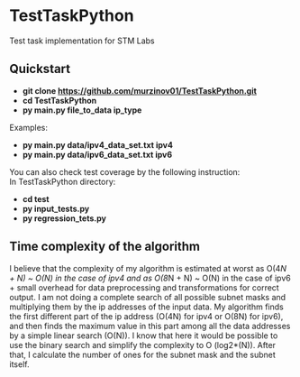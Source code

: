 # TestTaskPython
Test task implementation for STM Labs

## Quickstart
* **git clone https://github.com/murzinov01/TestTaskPython.git**
* **cd TestTaskPython**
* **py main.py file_to_data ip_type**  

Examples:
 *   **py main.py data/ipv4_data_set.txt ipv4**
 *   **py main.py data/ipv6_data_set.txt ipv6**

You can also check test coverage by the following instruction:  
In TestTaskPython directory:
* **cd test**
* **py input_tests.py**
* **py regression_tets.py**

## Time complexity of the algorithm
I believe that the complexity of my algorithm is estimated at worst as O(4*N + N) ~ O(N) in the case of ipv4 and as O(8*N + N) ~ O(N) in the case of ipv6 + small overhead for data preprocessing and transformations for correct output. I am not doing a complete search of all possible subnet masks and multiplying them by the ip addresses of the input data. My algorithm finds the first different part of the ip address (O(4N) for ipv4 or O(8N) for ipv6), and then finds the maximum value in this part among all the data addresses by a simple linear search (O(N)). I know that here it would be possible to use the binary search and simplify the complexity to O (log2*(N)). After that, I calculate the number of ones for the subnet mask and the subnet itself.
